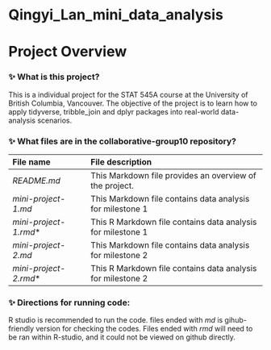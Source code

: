 # Qingyi_Lan_mini_data_analysis
# Project Overview  

### :sparkles: What is this project?  

This is a individual project for the STAT 545A course at the University of British Columbia, Vancouver. The objective of the project is to learn how to apply tidyverse, tribble_join and dplyr packages into real-world data-analysis scenarios. 

### :sparkles: What files are in the collaborative-group10 repository?  

|File name|File description|
|:---|:---|
|*README.md*|This Markdown file provides an overview of the project.|
|*mini-project-1.md*|This Markdown file contains data analysis for milestone 1|
|*mini-project-1.rmd**|This R Markdown file contains data analysis for milestone 1|
|*mini-project-2.md*|This Markdown file contains data analysis for milestone 2|
|*mini-project-2.rmd**|This R Markdown file contains data analysis for milestone 2|


### :sparkles: Directions for running code:  

R studio is recommended to run the code. files ended with *md*  is gihub-friendly version for checking the codes. Files ended with *rmd* will need to be ran within R-studio, and it could not be viewed on github directly. 

